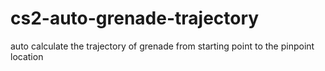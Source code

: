 # cs2-auto-grenade-trajectory
auto calculate the trajectory of grenade from starting point to the pinpoint location 
